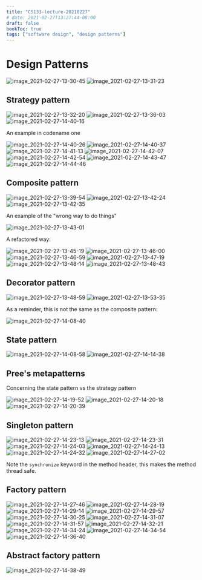 ```yaml
---
title: "CS133-lecture-20210227"
# date: 2021-02-27T13:27:44-08:00
draft: false
bookToc: true
tags: ["software design", "design patterns"]
---
```


# Design Patterns

![image_2021-02-27-13-30-45](/notes/image_2021-02-27-13-30-45.png)
![image_2021-02-27-13-31-23](/notes/image_2021-02-27-13-31-23.png)

## Strategy pattern

![image_2021-02-27-13-32-20](/notes/image_2021-02-27-13-32-20.png)
![image_2021-02-27-13-36-03](/notes/image_2021-02-27-13-36-03.png)
![image_2021-02-27-14-40-16](/notes/image_2021-02-27-14-40-16.png)

An example in codename one

![image_2021-02-27-14-40-26](/notes/image_2021-02-27-14-40-26.png)
![image_2021-02-27-14-40-37](/notes/image_2021-02-27-14-40-37.png)
![image_2021-02-27-14-41-13](/notes/image_2021-02-27-14-41-13.png)
![image_2021-02-27-14-42-07](/notes/image_2021-02-27-14-42-07.png)
![image_2021-02-27-14-42-54](/notes/image_2021-02-27-14-42-54.png)
![image_2021-02-27-14-43-47](/notes/image_2021-02-27-14-43-47.png)
![image_2021-02-27-14-44-46](/notes/image_2021-02-27-14-44-46.png)

## Composite pattern

![image_2021-02-27-13-39-54](/notes/image_2021-02-27-13-39-54.png)
![image_2021-02-27-13-42-24](/notes/image_2021-02-27-13-42-24.png)
![image_2021-02-27-13-42-35](/notes/image_2021-02-27-13-42-35.png)

An example of the "wrong way to do things"

![image_2021-02-27-13-43-01](/notes/image_2021-02-27-13-43-01.png)

A refactored way:

![image_2021-02-27-13-45-19](/notes/image_2021-02-27-13-45-19.png)
![image_2021-02-27-13-46-00](/notes/image_2021-02-27-13-46-00.png)
![image_2021-02-27-13-46-59](/notes/image_2021-02-27-13-46-59.png)
![image_2021-02-27-13-47-19](/notes/image_2021-02-27-13-47-19.png)
![image_2021-02-27-13-48-14](/notes/image_2021-02-27-13-48-14.png)
![image_2021-02-27-13-48-43](/notes/image_2021-02-27-13-48-43.png)

## Decorator pattern

![image_2021-02-27-13-48-59](/notes/image_2021-02-27-13-48-59.png)
![image_2021-02-27-13-53-35](/notes/image_2021-02-27-13-53-35.png)

As a reminder, this is not the same as the composite pattern:

![image_2021-02-27-14-08-40](/notes/image_2021-02-27-14-08-40.png)

## State pattern

![image_2021-02-27-14-08-58](/notes/image_2021-02-27-14-08-58.png)
![image_2021-02-27-14-14-38](/notes/image_2021-02-27-14-14-38.png)

## Pree's metapatterns

Concerning the state pattern vs the strategy pattern

![image_2021-02-27-14-19-52](/notes/image_2021-02-27-14-19-52.png)
![image_2021-02-27-14-20-18](/notes/image_2021-02-27-14-20-18.png)
![image_2021-02-27-14-20-39](/notes/image_2021-02-27-14-20-39.png)

## Singleton pattern

![image_2021-02-27-14-23-13](/notes/image_2021-02-27-14-23-13.png)
![image_2021-02-27-14-23-31](/notes/image_2021-02-27-14-23-31.png)
![image_2021-02-27-14-24-03](/notes/image_2021-02-27-14-24-03.png)
![image_2021-02-27-14-24-13](/notes/image_2021-02-27-14-24-13.png)
![image_2021-02-27-14-24-32](/notes/image_2021-02-27-14-24-32.png)
![image_2021-02-27-14-27-02](/notes/image_2021-02-27-14-27-02.png)

Note the `synchronize` keyword in the method header, this makes the method thread safe.

## Factory pattern

![image_2021-02-27-14-27-46](/notes/image_2021-02-27-14-27-46.png)
![image_2021-02-27-14-28-19](/notes/image_2021-02-27-14-28-19.png)
![image_2021-02-27-14-29-14](/notes/image_2021-02-27-14-29-14.png)
![image_2021-02-27-14-29-57](/notes/image_2021-02-27-14-29-57.png)
![image_2021-02-27-14-30-25](/notes/image_2021-02-27-14-30-25.png)
![image_2021-02-27-14-31-07](/notes/image_2021-02-27-14-31-07.png)
![image_2021-02-27-14-31-57](/notes/image_2021-02-27-14-31-57.png)
![image_2021-02-27-14-32-21](/notes/image_2021-02-27-14-32-21.png)
![image_2021-02-27-14-34-24](/notes/image_2021-02-27-14-34-24.png)
![image_2021-02-27-14-34-54](/notes/image_2021-02-27-14-34-54.png)
![image_2021-02-27-14-36-40](/notes/image_2021-02-27-14-36-40.png)

## Abstract factory pattern

![image_2021-02-27-14-38-49](/notes/image_2021-02-27-14-38-49.png)


